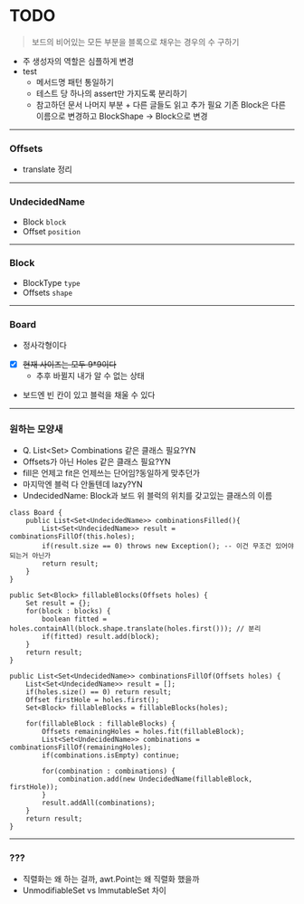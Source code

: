 # TODO

> 보드의 비어있는 모든 부분을 블록으로 채우는 경우의 수 구하기 

- 주 생성자의 역할은 심플하게 변경
- test
    - 메서드명 패턴 통일하기
    - 테스트 당 하나의 assert만 가지도록 분리하기
    - 참고하던 문서 나머지 부분 + 다른 글들도 읽고 추가 필요
      기존 Block은 다른 이름으로 변경하고 BlockShape -> Block으로 변경

---

### Offsets
- translate 정리

---

### UndecidedName
- Block `block`
- Offset `position`

---

### Block
- BlockType `type`
- Offsets `shape`

---

### Board
- 정사각형이다
- [x] ~~현재 사이즈는 모두 9*9이다~~
  - 추후 바뀔지 내가 알 수 없는 상태
- 보드엔 빈 칸이 있고 블럭을 채울 수 있다

---

### 원하는 모양새
- Q. List<Set<Block>> Combinations 같은 클래스 필요?YN
- Offsets가 아닌 Holes 같은 클래스 필요?YN
- fill은 언제고 fit은 언제쓰는 단어임?동일하게 맞추던가
- 마지막엔 블럭 다 안돌텐데 lazy?YN 
- UndecidedName: Block과 보드 위 블럭의 위치를 갖고있는 클래스의 이름
```
class Board {
    public List<Set<UndecidedName>> combinationsFilled(){
        List<Set<UndecidedName>> result = combinationsFillOf(this.holes);
        if(result.size == 0) throws new Exception(); -- 이건 무조건 있어야되는거 아닌가
        return result;
    }
}

public Set<Block> fillableBlocks(Offsets holes) {
    Set result = {};
    for(block : blocks) {
        boolean fitted = holes.containAll(block.shape.translate(holes.first())); // 분리
        if(fitted) result.add(block);
    }
    return result;
}

public List<Set<UndecidedName>> combinationsFillOf(Offsets holes) {
    List<Set<UndecidedName>> result = [];
    if(holes.size() == 0) return result;
    Offset firstHole = holes.first();
    Set<Block> fillableBlocks = fillableBlocks(holes);
    
    for(fillableBlock : fillableBlocks) {
        Offsets remainingHoles = holes.fit(fillableBlock);
        List<Set<UndecidedName>> combinations = combinationsFillOf(remainingHoles);
        if(combinations.isEmpty) continue; 
        
        for(combination : combinations) {
            combination.add(new UndecidedName(fillableBlock, firstHole));
        }
        result.addAll(combinations);
    }
    return result;
}

```

---

### ???
- 직렬화는 왜 하는 걸까, awt.Point는 왜 직렬화 했을까
- UnmodifiableSet vs ImmutableSet 차이
